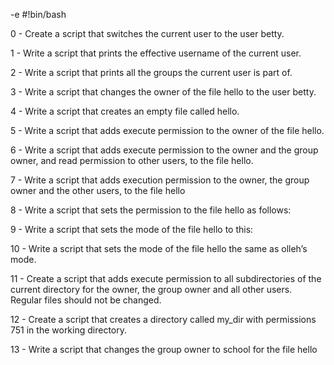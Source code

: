 -e 
#!bin/bash

0 - Create a script that switches the current user to the user betty.

1 - Write a script that prints the effective username of the current user.

2 - Write a script that prints all the groups the current user is part of.

3 - Write a script that changes the owner of the file hello to the user betty.

4 - Write a script that creates an empty file called hello.

5 - Write a script that adds execute permission to the owner of the file hello.

6 - Write a script that adds execute permission to the owner and the group owner, and read permission to other users, to the file hello.

7 - Write a script that adds execution permission to the owner, the group owner and the other users, to the file hello

8 - Write a script that sets the permission to the file hello as follows:

9 - Write a script that sets the mode of the file hello to this:

10 - Write a script that sets the mode of the file hello the same as olleh’s mode.

11 - Create a script that adds execute permission to all subdirectories of the current directory for the owner, the group owner and all other users. Regular files should not be changed.

12 - Create a script that creates a directory called my_dir with permissions 751 in the working directory.

13 - Write a script that changes the group owner to school for the file hello


